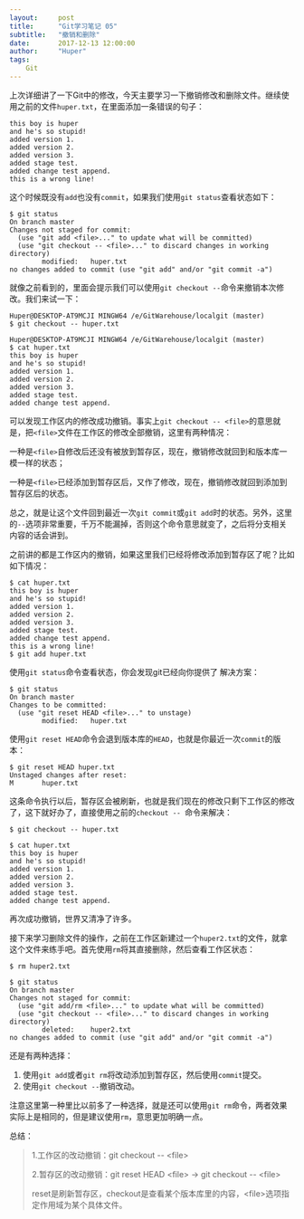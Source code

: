 ```yaml
---
layout:     post
title:      "Git学习笔记 05"
subtitle:   "撤销和删除"
date:       2017-12-13 12:00:00
author:     "Huper"
tags:
    Git
---
```


上次详细讲了一下Git中的修改，今天主要学习一下撤销修改和删除文件。继续使用之前的文件`huper.txt`，在里面添加一条错误的句子：

```
this boy is huper
and he's so stupid!
added version 1.
added version 2.
added version 3.
added stage test.
added change test append.
this is a wrong line!
```

这个时候既没有`add`也没有`commit`，如果我们使用`git status`查看状态如下：

```shell
$ git status
On branch master
Changes not staged for commit:
  (use "git add <file>..." to update what will be committed)
  (use "git checkout -- <file>..." to discard changes in working directory)
        modified:   huper.txt
no changes added to commit (use "git add" and/or "git commit -a")
```

就像之前看到的，里面会提示我们可以使用`git checkout --`命令来撤销本次修改。我们来试一下：

```
Huper@DESKTOP-AT9MCJI MINGW64 /e/GitWarehouse/localgit (master)
$ git checkout -- huper.txt

Huper@DESKTOP-AT9MCJI MINGW64 /e/GitWarehouse/localgit (master)
$ cat huper.txt
this boy is huper
and he's so stupid!
added version 1.
added version 2.
added version 3.
added stage test.
added change test append.
```

可以发现工作区内的修改成功撤销。事实上`git checkout -- <file>`的意思就是，把`<file>`文件在工作区的修改全部撤销，这里有两种情况：

一种是`<file>`自修改后还没有被放到暂存区，现在，撤销修改就回到和版本库一模一样的状态；

一种是`<file>`已经添加到暂存区后，又作了修改，现在，撤销修改就回到添加到暂存区后的状态。

总之，就是让这个文件回到最近一次`git commit`或`git add`时的状态。另外，这里的`--`选项非常重要，千万不能漏掉，否则这个命令意思就变了，之后将分支相关内容的话会讲到。

之前讲的都是工作区内的撤销，如果这里我们已经将修改添加到暂存区了呢？比如如下情况：

```
$ cat huper.txt
this boy is huper
and he's so stupid!
added version 1.
added version 2.
added version 3.
added stage test.
added change test append.
this is a wrong line!
$ git add huper.txt
```

使用`git status`命令查看状态，你会发现git已经向你提供了 解决方案：

```shell
$ git status
On branch master
Changes to be committed:
  (use "git reset HEAD <file>..." to unstage)
        modified:   huper.txt
```

使用`git reset HEAD`命令会退到版本库的`HEAD`，也就是你最近一次`commit`的版本：

```shell
$ git reset HEAD huper.txt
Unstaged changes after reset:
M       huper.txt
```

这条命令执行以后，暂存区会被刷新，也就是我们现在的修改只剩下工作区的修改了，这下就好办了，直接使用之前的`checkout -- `命令来解决：

```
$ git checkout -- huper.txt

$ cat huper.txt
this boy is huper
and he's so stupid!
added version 1.
added version 2.
added version 3.
added stage test.
added change test append.
```

再次成功撤销，世界又清净了许多。

接下来学习删除文件的操作，之前在工作区新建过一个`huper2.txt`的文件，就拿这个文件来练手吧。首先使用`rm`将其直接删除，然后查看工作区状态：

```shell
$ rm huper2.txt

$ git status
On branch master
Changes not staged for commit:
  (use "git add/rm <file>..." to update what will be committed)
  (use "git checkout -- <file>..." to discard changes in working directory)
        deleted:    huper2.txt
no changes added to commit (use "git add" and/or "git commit -a")
```

还是有两种选择：

1. 使用`git add`或者`git rm`将改动添加到暂存区，然后使用`commit`提交。
2. 使用`git checkout --`撤销改动。

注意这里第一种里比以前多了一种选择，就是还可以使用`git rm`命令，两者效果实际上是相同的，但是建议使用`rm`，意思更加明确一点。

总结：

>1.工作区的改动撤销：git checkout -- \<file>
>
>2.暂存区的改动撤销：git reset HEAD \<file> -> git checkout -- \<file>
>
>reset是刷新暂存区，checkout是查看某个版本库里的内容，\<file>选项指定作用域为某个具体文件。




